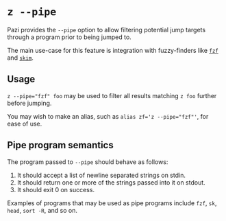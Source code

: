 # `z --pipe`

Pazi provides the `--pipe` option to allow filtering potential jump targets
through a program prior to being jumped to.

The main use-case for this feature is integration with fuzzy-finders like
[`fzf`](https://github.com/junegunn/fzf) and [`skim`](https://github.com/lotabout/skim).

## Usage

`z --pipe="fzf" foo` may be used to filter all results matching `z foo` further
before jumping.

You may wish to make an alias, such as `alias zf='z --pipe="fzf"'`, for ease of
use.

## Pipe program semantics

The program passed to `--pipe` should behave as follows:

1. It should accept a list of newline separated strings on stdin.
2. It should return one or more of the strings passed into it on stdout.
3. It should exit 0 on success.

Examples of programs that may be used as pipe programs include `fzf`, `sk`,
`head`, `sort -R`, and so on.

